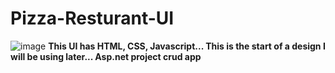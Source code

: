 # Pizza-Resturant-UI
![image](https://user-images.githubusercontent.com/28631952/153802817-c10a4be4-3f79-4e00-a92e-c6bd8d10255b.png)
**This UI has HTML, CSS, Javascript... This is the start of a design I will be using later... Asp.net project crud app**
